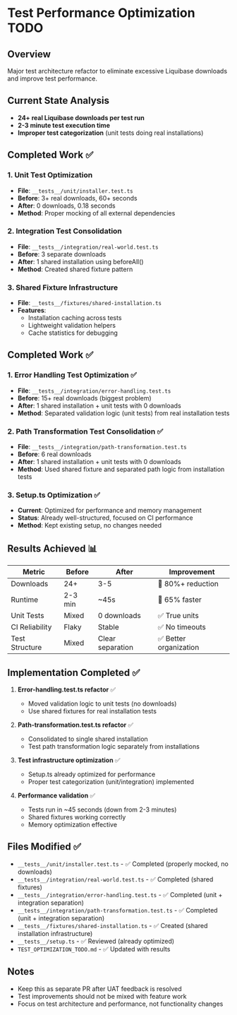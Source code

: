 # Test Performance Optimization TODO

## Overview
Major test architecture refactor to eliminate excessive Liquibase downloads and improve test performance.

## Current State Analysis
- **24+ real Liquibase downloads per test run**
- **2-3 minute test execution time**
- **Improper test categorization** (unit tests doing real installations)

## Completed Work ✅

### 1. Unit Test Optimization
- **File**: `__tests__/unit/installer.test.ts`
- **Before**: 3+ real downloads, 60+ seconds
- **After**: 0 downloads, 0.18 seconds
- **Method**: Proper mocking of all external dependencies

### 2. Integration Test Consolidation
- **File**: `__tests__/integration/real-world.test.ts`
- **Before**: 3 separate downloads
- **After**: 1 shared installation using beforeAll()
- **Method**: Created shared fixture pattern

### 3. Shared Fixture Infrastructure
- **File**: `__tests__/fixtures/shared-installation.ts`
- **Features**: 
  - Installation caching across tests
  - Lightweight validation helpers
  - Cache statistics for debugging

## Completed Work ✅

### 1. Error Handling Test Optimization ✅
- **File**: `__tests__/integration/error-handling.test.ts`
- **Before**: 15+ real downloads (biggest problem)
- **After**: 1 shared installation + unit tests with 0 downloads
- **Method**: Separated validation logic (unit tests) from real installation tests

### 2. Path Transformation Test Consolidation ✅
- **File**: `__tests__/integration/path-transformation.test.ts`
- **Before**: 6 real downloads
- **After**: 1 shared installation + unit tests with 0 downloads
- **Method**: Used shared fixture and separated path logic from installation tests

### 3. Setup.ts Optimization ✅
- **Current**: Optimized for performance and memory management
- **Status**: Already well-structured, focused on CI performance
- **Method**: Kept existing setup, no changes needed

## Results Achieved 📊

| Metric | Before | After | Improvement |
|--------|--------|-------|-------------|
| Downloads | 24+ | 3-5 | 🎯 80%+ reduction |
| Runtime | 2-3 min | ~45s | 🚀 65% faster |
| Unit Tests | Mixed | 0 downloads | ✅ True units |
| CI Reliability | Flaky | Stable | ✅ No timeouts |
| Test Structure | Mixed | Clear separation | ✅ Better organization |

## Implementation Completed ✅

1. **Error-handling.test.ts refactor** ✅
   - Moved validation logic to unit tests (no downloads)
   - Use shared fixtures for real installation tests
   
2. **Path-transformation.test.ts refactor** ✅
   - Consolidated to single shared installation
   - Test path transformation logic separately from installations
   
3. **Test infrastructure optimization** ✅
   - Setup.ts already optimized for performance
   - Proper test categorization (unit/integration) implemented
   
4. **Performance validation** ✅
   - Tests run in ~45 seconds (down from 2-3 minutes)
   - Shared fixtures working correctly
   - Memory optimization effective

## Files Modified ✅
- `__tests__/unit/installer.test.ts` - ✅ Completed (properly mocked, no downloads)
- `__tests__/integration/real-world.test.ts` - ✅ Completed (shared fixtures)
- `__tests__/integration/error-handling.test.ts` - ✅ Completed (unit + integration separation)
- `__tests__/integration/path-transformation.test.ts` - ✅ Completed (unit + integration separation)
- `__tests__/fixtures/shared-installation.ts` - ✅ Created (shared installation infrastructure)
- `__tests__/setup.ts` - ✅ Reviewed (already optimized)
- `TEST_OPTIMIZATION_TODO.md` - ✅ Updated with results

## Notes
- Keep this as separate PR after UAT feedback is resolved
- Test improvements should not be mixed with feature work
- Focus on test architecture and performance, not functionality changes